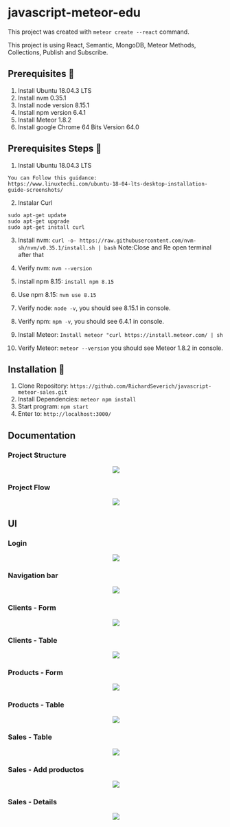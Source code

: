 # javascript-meteor-edu

This project was created with `meteor create --react` command.

This project is using React, Semantic, MongoDB, Meteor Methods, Collections, Publish and Subscribe.

## Prerequisites 🚀

1. Install Ubuntu 18.04.3 LTS
2. Install nvm 0.35.1
3. Install node version 8.15.1
4. Install npm version 6.4.1
5. Install Meteor 1.8.2
6. Install google Chrome 64 Bits Version 64.0

## Prerequisites Steps 🔨

1. Install Ubuntu 18.04.3 LTS

```
You can Follow this guidance:
https://www.linuxtechi.com/ubuntu-18-04-lts-desktop-installation-guide-screenshots/
```

2. Instalar Curl

```
sudo apt-get update
sudo apt-get upgrade
sudo apt-get install curl
```

3. Install nvm: `curl -o- https://raw.githubusercontent.com/nvm-sh/nvm/v0.35.1/install.sh | bash`
   Note:Close and Re open terminal after that

4. Verify nvm: `nvm --version`

5. install npm 8.15: `install npm 8.15`

6. Use npm 8.15: `nvm use 8.15`

7. Verify node: `node -v`, you should see 8.15.1 in console.

8. Verify npm: `npm -v`, you should see 6.4.1 in console.

9. Install Meteor: `Install meteor "curl https://install.meteor.com/ | sh`

10. Verify Meteor: `meteor --version` you should see Meteor 1.8.2 in console.

## Installation 🔧

1. Clone Repository: `https://github.com/RichardSeverich/javascript-meteor-sales.git`
2. Install Dependencies: `meteor npm install`
3. Start program: `npm start`
4. Enter to: `http://localhost:3000/`

## Documentation

### Project Structure

<p align="center">
  <img src="documentation/project-structure.jpg">
</p>

### Project Flow

<p align="center">
  <img src="documentation/project-flow.jpg">
</p>

## UI

### Login

<p align="center">
  <img src="documentation/ui-login.jpg">
</p>
 
### Navigation bar

<p align="center">
  <img src="documentation/ui-nav-bar.jpg">
</p>

### Clients - Form

<p align="center">
  <img src="documentation/ui-clients-form.jpg">
</p>

### Clients - Table

<p align="center">
  <img src="documentation/ui-clients-table.jpg">
</p>

### Products - Form

<p align="center">
  <img src="documentation/ui-products-form.jpg">
</p>

### Products - Table

<p align="center">
  <img src="documentation/ui-products-table.jpg">
</p>

### Sales - Table

<p align="center">
  <img src="documentation/ui-sales-table.jpg">
</p>

### Sales - Add productos

<p align="center">
  <img src="documentation/ui-sales-table-products.jpg">
</p>
 
### Sales - Details

<p align="center">
  <img src="documentation/ui-sales-table-details.jpg">
</p>
